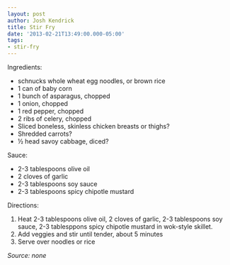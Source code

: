 ```yaml
---
layout: post
author: Josh Kendrick
title: Stir Fry
date: '2013-02-21T13:49:00.000-05:00'
tags:
- stir-fry
---
```


Ingredients:
* schnucks whole wheat egg noodles, or brown rice
* 1 can of baby corn
* 1 bunch of asparagus, chopped
* 1 onion, chopped
* 1 red pepper, chopped
* 2 ribs of celery, chopped
* Sliced boneless, skinless chicken breasts or thighs?
* Shredded carrots?
* ½ head savoy cabbage, diced?

Sauce:
* 2-3 tablespoons olive oil
* 2 cloves of garlic
* 2-3 tablespoons soy sauce
* 2-3 tablespoons spicy chipotle mustard

Directions:
1. Heat 2-3 tablespoons olive oil, 2 cloves of garlic, 2-3 tablespoons soy sauce, 2-3 tablesppons spicy chipotle mustard in wok-style skillet.
2. Add veggies and stir until tender, about 5 minutes
3. Serve over noodles or rice

*Source: none*